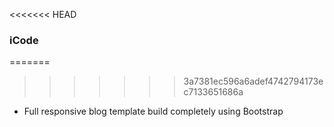 <<<<<<< HEAD
### iCode
=======
>>>>>>> 3a7381ec596a6adef4742794173ec7133651686a
- Full responsive blog template build completely using Bootstrap